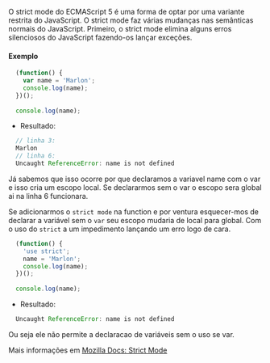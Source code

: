 O strict mode do ECMAScript 5 é uma forma de optar por uma variante restrita do JavaScript. 
O strict mode faz várias mudanças nas semânticas normais do JavaScript. Primeiro, o strict mode elimina alguns erros silenciosos do JavaScript fazendo-os lançar exceções. 


#### Exemplo
```javascript
  (function() {
    var name = 'Marlon';
    console.log(name);
  })();
  
  console.log(name);
```

- Resultado:
```javascript
  // linha 3:
  Marlon
  // linha 6: 
  Uncaught ReferenceError: name is not defined
```
Já sabemos que isso ocorre por que declaramos a variavel name com o var e isso cria um escopo local.
Se declararmos sem o var o escopo sera global ai na linha 6 funcionara.

Se adicionarmos o `strict mode` na function e por ventura esquecer-mos de declarar a variável sem o `var` seu escopo mudaria de local para global. Com o uso do `strict` a um impedimento lançando um erro logo de cara.

```javascript
  (function() {
    'use strict';
    name = 'Marlon';
    console.log(name);
  })();
  
  console.log(name);
```
- Resultado:
```javascript
  Uncaught ReferenceError: name is not defined
```
Ou seja ele não permite a declaracao de variáveis sem o uso se var.

Mais informações em [Mozilla Docs: Strict Mode](https://developer.mozilla.org/pt-BR/docs/Web/JavaScript/Reference/Strict_mode)